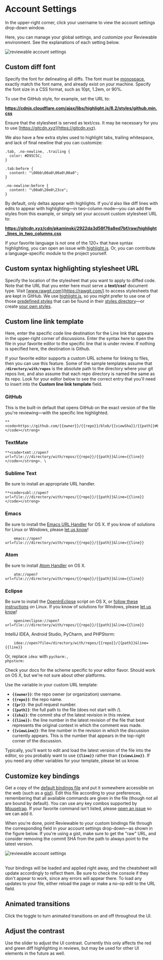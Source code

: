 # Account Settings 
In the upper-right corner, click your username to view the account settings drop-down window.

Here, you can manage your global settings, and customize your Reviewable environment. See the explanations of each setting below.

![reviewable account settings](images/accountsettings_1.png "")
<br>


## Custom diff font 

Specify the font for delineating all diffs. The font must be [monospace](https://medium.com/@vilcins/top-monospaced-fonts-for-coding-a7d941a143fe), exactly match the font name, and already exist on your machine. Specify the font size in a CSS format, such as 10pt, 1.2em, or 90%.

To use the GitHub style, for example, set the URL to: 

<strong>https://cdnjs.cloudflare.com/ajax/libs/highlight.js/8.2/styles/github.min.css</strong>

Ensure that the stylesheet is served as text/css. It may be necessary for you to use [https://gitcdn.xyz](https://gitcdn.xyz).

We also have a few extra styles used to highlight tabs, trailing whitespace, and lack of final newline that you can customize:

```
.tab, .no-newline, .trailing {
  color: #D95C5C;
}

.tab:before {
  content: "\00bb\00a0\00a0\00a0";
}

.no-newline:before {
  content: "\00a0\20e0\23ce";
}

```
By default, only deltas appear with highlights. If you'd also like diff lines with edits to appear with highlighting—in two-column mode—you can add the styles from this example, or simply set your account custom stylesheet URL to:

<strong>https://gitcdn.xyz/cdn/pkaminski/2922da3d58f76a8ed7bf/raw/highlight_lines_in_two_columns.css</strong>

If your favorite language is not one of the 120+ that have syntax highlighting, you can open an issue with [highlight.js](https://highlightjs.org/). Or, you can contribute a language-specific module to the project yourself.

## Custom syntax highlighting stylesheet URL 
Specify the location of the stylesheet that you want to apply to diffed code. Note that the URL that you enter here must serve a **text/css!** document type. Visit [www.rawgit.com](https://rawgit.com/) to access stylesheets that are kept in GitHub. We use [highlight.js](https://highlightjs.org/), so you might prefer to use one of those [predefined styles](https://highlightjs.org/static/demo/) that can be found in their [styles directory](https://github.com/isagalaev/highlight.js/tree/master/src/styles)—or create [your own styles](http://highlightjs.readthedocs.io/en/latest/css-classes-reference.html). 


## Custom line link template  

Here, enter the specific code line destination for the Line link that appears in the upper-right corner of discussions. Enter the syntax here to open the file in your favorite editor to the specific line that is under review. If nothing is specified here, the destination is Github. 

If your favorite editor supports a custom URL scheme for linking to files, then you can use this feature. Some of the sample templates assume that <strong><code>/directory/with/repos</code></strong> is the absolute path to the directory where your git repos live, and also assume that each repo directory is named the same as its repo. Look for your editor below to see the correct entry that you'll need to insert into the <strong>Custom line link template</strong> field.

### GitHub

This is the built-in default that opens GitHub on the exact version of the file you're reviewing—with the specific line highlighted.


    **<code>https://github.com/{{owner}}/{{repo}}/blob/{{viewSha}}/{{path}}#L{{viewLine}}</code></strong> 

### TextMate


    **<code>txmt://open?url=file:///directory/with/repos/{{repo}}/{{path}}&line={{line}}</code></strong>. \



### Sublime Text

Be sure to install an appropriate URL handler.


    **<code>subl://open?url=file:///directory/with/repos/{{repo}}/{{path}}&line={{line}}</code></strong> 


### Emacs

Be sure to install the [Emacs URL Handler](https://github.com/typester/emacs-handler) for OS X. If you know of solutions for Linux or Windows, please [let us know](mailto:support@reviewable.io)!


```
    emacs://open?url=file:///directory/with/repos/{{repo}}/{{path}}&line={{line}} 
```



### Atom

Be sure to install [Atom Handler](https://github.com/WizardOfOgz/atom-handler) on OS X.


```
    atm://open?url=file:///directory/with/repos/{{repo}}/{{path}}&line={{line}} 
```



### Eclipse

Be sure to install the [OpenInEclipse](https://gist.github.com/uncreative/1100212) script on OS X, or [follow these instructions](https://gist.github.com/jGleitz/cf9df461698f4e133cef) on Linux. If you know of solutions for Windows, please [let us know](mailto:support@reviewable.io)!


```
    openineclipse://open?url=file:///directory/with/repos/{{repo}}/{{path}}&line={{line}} 
```


IntelliJ IDEA, Android Studio, PyCharm, and PHPStorm:


```
    idea://open?file=/directory/with/repos/{{repo}}/{{path}}&line={{line}} 
```


Or, replace <code>idea</code>: with <code>pycharm:, phpstorm:</code> 

Check your docs for the scheme specific to your editor flavor. Should work on OS X, but we're not sure about other platforms.

Use the variable in your custom URL template:


*   <strong><code>{{owner}}</code></strong>: the repo owner (or organization) username.
*   <strong><code>{{repo}}</code></strong>: the repo name.
*   <strong><code>{{pr}}</code></strong>: the pull request number.
*   <strong><code>{{path}}</code></strong>: the full path to the file (does not start with /).
*   <strong><code>{{sha}}</code></strong>: the commit sha of the latest revision in this review.
*   <strong><code>{{line}}:</code></strong> the line number in the latest revision of the file that best represents the original context in which the comment was made.
*   <strong><code>{{viewLine}}</code></strong>: the line number in the revision in which the discussion currently appears. This is the number that appears in the top-right corner of the discussion.

Typically, you'll want to edit and load the latest version of the file into the editor, so you probably want to use <strong><code>{{line}}</code></strong> rather than <strong><code>{{viewLine}}</code></strong>. If you need any other variables for your template, please let us know.


## Customize key bindings

Get a copy of the [default bindings file](https://reviewable.io/bindings.json) and put it somewhere accessible on the web (such as a [gist](https://gist.github.com/)). Edit this file according to your preferences, remembering that all available commands are given in the file (though not all are bound by default). You can use any key combos supported by [Mousetrap](http://craig.is/killing/mice). If your favorite command isn't listed, please [open an issue](https://github.com/reviewable/reviewable/issues) so we can add it.

When you're done, point Reviewable to your custom bindings file through the corresponding field in your account settings drop-down—as shown in the figure below. If you're using a gist, make sure to get the "raw" URL, and consider removing the commit SHA from the path to always point to the latest version.


![reviewable account settings](images/accountsettings_2.png "")
<br>
<br>

Your bindings will be loaded and applied right away, and the cheatsheet will update accordingly to reflect them. Be sure to check the console if they don't appear to work, since any errors will appear there. To load any updates to your file, either reload the page or make a no-op edit to the URL field.


## Animated transitions

Click the toggle to turn animated transitions on and off throughout the UI.


## Adjust the contrast 

Use the slider to adjust the UI contrast. Currently this only affects the red and green diff highlighting in reviews, but may be used for other UI elements in the future as well.

